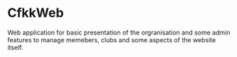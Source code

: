 # CfkkWeb
Web application for basic presentation of the orgranisation and some admin features to manage memebers, clubs and some aspects of the website itself.
